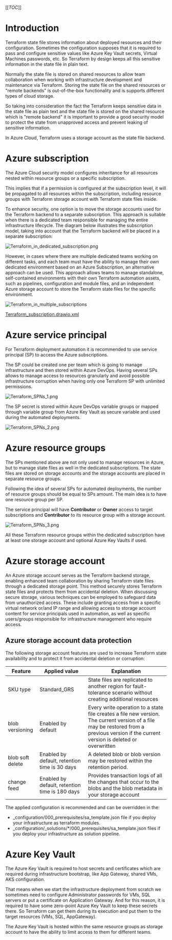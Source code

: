 [[_TOC_]]


# Introduction


Terraform state file stores information about deployed resources and their configuration.
Sometimes the configuration supposes that it is required to pass and configure sensitive values like Azure Key Vault secrets, Virtual Machines passwords, etc.
So Terraform by design keeps all this sensitive information in the state file in plain text.

Normally the state file is stored on shared resources to allow team collaboration when working with infrastructure development and maintenance via Terraform.
Storing the state file on the shared resources or "remote backends" is out-of-the-box functionality and is supports different types of cloud storage.

So taking into consideration the fact the Terraform keeps sensitive data in the state file as plain text and the state file is stored on the shared resource which is "remote backend" it is important to provide a good security model to protect the state from unapproved access and prevent leaking of sensitive information.

In Azure Cloud, Terraform uses a storage account as the state file backend.


# Azure subscription

The Azure Cloud security model configures inheritance for all resources nested within resource groups or a specific subscription.

This implies that if a permission is configured at the subscription level, it will be propagated to all resources within the subscription, including resource groups with Terraform storage account with Terraform state files inside.

To enhance security, one option is to move the storage accounts used for the Terraform backend to a separate subscription. This approach is suitable when there is a dedicated team responsible for managing the entire infrastructure lifecycle. The diagram below illustrates the subscription model, taking into account that the Terraform backend will be placed in a separate subscription:

![Terraform_in_dedicated_subscription.png](./.attachments//Terraform_dedicated_subscription.png)

However, in cases where there are multiple dedicated teams working on different tasks, and each team must have the ability to manage their own dedicated environment based on an Azure Subscription, an alternative approach can be used. This approach allows teams to manage standalone, self-contained environments with their own Terraform automation assets, such as pipelines, configuration and module files, and an independent Azure storage account to store the Terraform state files for the specific environment.

![Terraform_in_multiple_subscriptions](./.attachments//Terraform_multiple_subscriptions.png)

[Terraform_subscription.drawio.xml](./.attachments//Terraform_subscription.drawio.xml)


# Azure service principal


For Terraform deployment automation it is recommended to use service principal (SP) to access the Azure subscriptions.

The SP could be created one per team which is going to manage infrastructure and then stored within Azure DevOps.
Having several SPs allows to manage access to resources granularly and avoid possible infrastructure corruption when having only one Terraform SP with unlimited permissions.

![Terraform_SPNs_1.png](./.attachments//Terraform_SPNs_1-f6b960a6-5fde-4e18-96d9-a8fd4a58b32c.png)

The SP secret is stored within Azure DevOps variable groups or mapped through variable group from Azure Key Vault as secure variable and used during the automated deployments.

![Terraform_SPNs_2.png](./.attachments//Terraform_SPNs_2-8d338526-5d2e-4cfe-aee8-f1c15a9c439b.png)


# Azure resource groups


The SPs mentioned above are not only used to manage resources in Azure, but to manage state files as well in the dedicated subscriptions. The state files are stored on storage accounts and the storage accounts are placed in separate resource groups.

Following the idea of several SPs for automated deployments, the number of resource groups should be equal to SPs amount. The main idea is to have one resource group per SP.

The service principal will have **Contributor** or **Owner** access to target subscriptions and **Contributor** to its resource group with a storage account.

![Terraform_SPNs_3.png](./.attachments//Terraform_SPNs_3-b8897918-d379-44f4-981b-af63d1a315f3.png)

All these Terraform resource groups within the dedicated subscription have at least one storage account and optional Azure Key Vaults if used.


# Azure storage account


An Azure storage account serves as the Terraform backend storage, enabling enhanced team collaboration by sharing Terraform state files through a dedicated storage point. This method securely stores Terraform state files and protects them from accidental deletion. When discussing secure storage, various techniques can be employed to safeguard data from unauthorized access. These include granting access from a specific virtual network or/and IP range and allowing access to storage account content for service principals used in automation, as well as specific users/groups responsible for infrastructure management who require access.


## Azure storage account data protection


The following storage account features are used to increase Terraform state availability and to protect it from accidental deletion or corruption:

|Feature|Applied value| Explanation |
|--|--|--|
|SKU type|Standard_GRS|State files are replicated to another region for fault-tolerance scenario without creating additional resources|
|blob versioning|Enabled by default|Every write operation to a state file creates a file new version. The current version of a file may be restored from a previous version if the current version is deleted or overwritten|
|blob soft delete|Enabled by default, retention time is 30 days|A deleted blob or blob version may be restored within the retention period.|
|change feed|Enabled by default, retention time is 180 days|Provides transaction logs of all the changes that occur to the blobs and the blob metadata in your storage account|

The applied configuration is recommended and can be overridden in the:
- _configuration/000_prerequisites/sa_template.json file if you deploy your infrastructure as terraform modules.
- _configuration/_solutions/*/000_prerequisites/sa_template.json files if you deploy your infrastructure as solution pipeline.


# Azure Key Vault


The Azure Key Vault is required to host secrets and certificates which are required during infrastructure bootstrap, like App Gateway, shared VMs, AKS configuration.

That means when we start the infrastructure deployment from scratch we sometimes need to configure Administrator passwords for VMs, SQL servers or put a certificate on Application Gateway.
And for this reason, it is required to have some zero-point Azure Key Vault to keep these secrets there. So Terraform can get them during its execution and put them to the target resources (VMs, SQL, AppGateway).

The Azure Key Vault is hosted within the same resource groups as storage account to have the ability to limit access to them for different teams.
